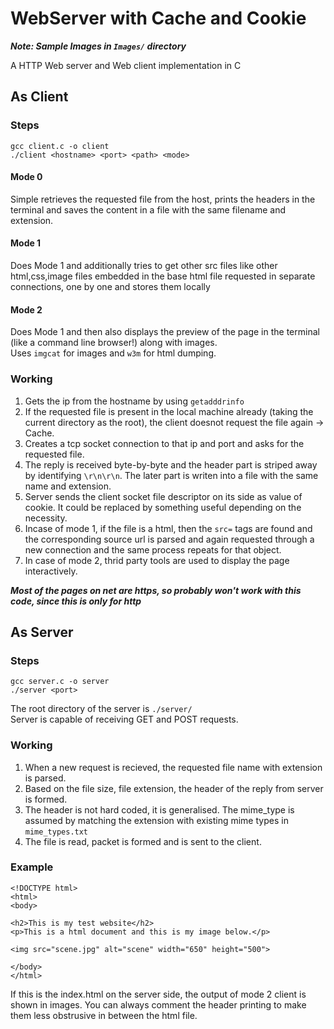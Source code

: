 # WebServer with Cache and Cookie

***Note: Sample Images in `Images/` directory***

A HTTP Web server and Web client implementation in C
 
## As Client

### Steps
```
gcc client.c -o client
./client <hostname> <port> <path> <mode>
```
#### Mode 0
Simple retrieves the requested file from the host, prints the headers in the terminal and saves the content in a file with the same filename and extension.

#### Mode 1
Does Mode 1 and additionally tries to get other src files like other html,css,image files embedded in the base html file requested in separate connections, one by one and stores them locally

#### Mode 2
Does Mode 1 and then also displays the preview of the page in the terminal (like a command line browser!) along with images.  
Uses `imgcat` for images and `w3m` for html dumping.

### Working
1. Gets the ip from the hostname by using `getadddrinfo`
2. If the requested file is present in the local machine already (taking the current directory as the root), the client doesnot request the file again -> Cache.
2. Creates a tcp socket connection to that ip and port and asks for the requested file.
3. The reply is received byte-by-byte and the header part is striped away by identifying `\r\n\r\n`. The later part is writen into a file with the same name and extension.
4. Server sends the client socket file descriptor on its side as value of cookie. It could be replaced by something useful depending on the necessity.
4. Incase of mode 1, if the file is a html, then the `src=` tags are found and the corresponding source url is parsed and again requested through a new connection and the same process repeats for that object.
5. In case of mode 2, thrid party tools are used to display the page interactively.

***Most of the pages on net are https, so probably won't work with this code, since this is only for http***

## As Server

### Steps
```
gcc server.c -o server
./server <port>
```
The root directory of the server is `./server/`  
Server is capable of receiving GET and POST requests.

### Working
1. When a new request is recieved, the requested file name with extension is parsed.
2. Based on the file size, file extension, the header of the reply from server is formed.
3. The header is not hard coded, it is generalised. The mime_type is assumed by matching the extension with existing mime types in `mime_types.txt`
4. The file is read, packet is formed and is sent to the client.

### Example 
```
<!DOCTYPE html>
<html>
<body>

<h2>This is my test website</h2>
<p>This is a html document and this is my image below.</p>

<img src="scene.jpg" alt="scene" width="650" height="500">

</body>
</html>
```
If this is the index.html on the server side, the output of mode 2 client is shown in images. You can always comment the header printing to make them less obstrusive in between the html file.

